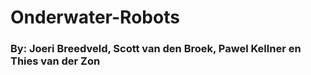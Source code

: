 # Onderwater-Robots 

### By: Joeri Breedveld, Scott van den Broek, Pawel Kellner en Thies van der Zon